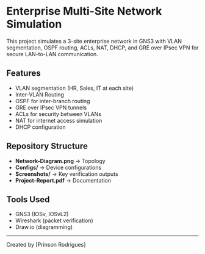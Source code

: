 # Enterprise Multi-Site Network Simulation

This project simulates a 3-site enterprise network in GNS3 with VLAN segmentation, OSPF routing, ACLs, NAT, DHCP, and GRE over IPsec VPN for secure LAN-to-LAN communication.

## Features
- VLAN segmentation (HR, Sales, IT at each site)
- Inter-VLAN Routing
- OSPF for inter-branch routing
- GRE over IPsec VPN tunnels
- ACLs for security between VLANs
- NAT for internet access simulation
- DHCP configuration

## Repository Structure
- **Network-Diagram.png** → Topology
- **Configs/** → Device configurations
- **Screenshots/** → Key verification outputs
- **Project-Report.pdf** → Documentation

## Tools Used
- GNS3 (IOSv, IOSvL2)
- Wireshark (packet verification)
- Draw.io (diagramming)

---
Created by [Prinson Rodrigues]
